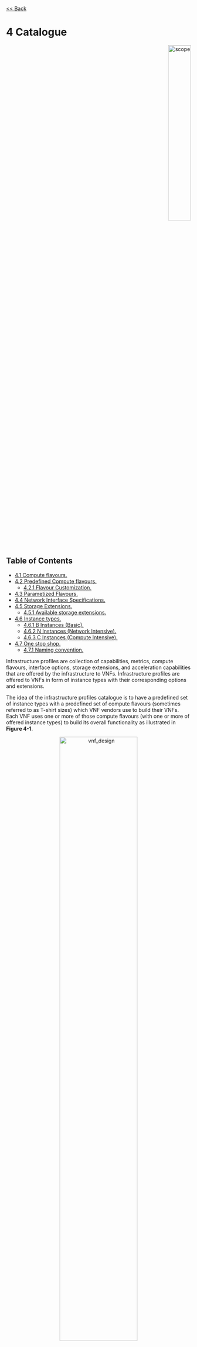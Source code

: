[<< Back](../../ref_model)
# 4	Catalogue
<p align="right"><img src="../figures/bogo_sdc.png" alt="scope" title="Scope" width="35%"/></p>

## Table of Contents
* [4.1 Compute flavours.](#4.1)
* [4.2 Predefined Compute flavours.](#4.2)
  * [4.2.1 Flavour Customization.](#4.2.1)
* [4.3 Parametized Flavours.](#4.3)
* [4.4 Network Interface Specifications.](#4.4)
* [4.5 Storage Extensions.](#4.5)
  * [4.5.1 Available storage extensions.](#4.5.1)
* [4.6 Instance types.](#4.6)
  * [4.6.1 B Instances (Basic).](#4.6.1)
  * [4.6.2 N Instances (Network Intensive).](#4.6.2)
  * [4.6.3 C Instances (Compute Intensive).](#4.6.3)
* [4.7 One stop shop.](#4.7)
  * [4.7.1 Naming convention.](#4.7.1)

Infrastructure profiles are collection of capabilities, metrics, compute flavours, interface options, storage extensions, and acceleration capabilities that are offered by the infrastructure to VNFs. Infrastructure profiles are offered to VNFs in form of instance types with their corresponding options and extensions.

The idea of the infrastructure profiles catalogue is to have a predefined set of instance types with a predefined set of compute flavours (sometimes referred to as T-shirt sizes) which VNF vendors use to build their VNFs. Each VNF uses one or more of those compute flavours (with one or more of offered instance types) to build its overall functionality as illustrated in **Figure 4-1**.

<p align="center"><img src="../figures/ch04_vnf_design.PNG" alt="vnf_design" title="VNF Design" width="65%"/></p>
<p align="center"><b>Figure 4-1:</b> VNFs built against standard instance types and compute flavours.</p>

<a name="4.1"></a>
## 4.1 Compute flavours

Flavours represent the compute, memory, storage capacity, and management network resource templates that are used to create the VMs on the compute hosts. Each VM instance is given a flavour (resource template), which determines the instance’s core, memory and storage characteristics. 

Flavours can also specify secondary ephemeral storage, swap disk, metadata to restrict usage, or special project access. In other terms, Flavours are grouping of hosts typically sharing same characteristics or metadata. 

A compute flavour geometry consists of the following elements:

Element |Description 
--------|----------
Name	|A descriptive name
Virtual compute resources (aka vCPUs) |Number of virtual compute resources (vCPUs) presented to the instance.
Memory MB	|Instance memory in megabytes. 
Ephemeral/Local Disk |Specifies the size of an ephemeral data disk that exists only for the life of the instance. Default value is 0.<br />The ephemeral disk may be partitioned into boot (base image) and swap space disks. 
Is Public	|Boolean value, whether flavor is available to all users or private to the project it was created in. Defaults to True.
Extra Specs	|Key and value pairs that define on which compute nodes a flavor can run. These pairs must match corresponding pairs on the compute nodes. Use to implement special resources, such as flavors that run on only compute nodes with GPU hardware.

<p align="center"><b>Table 4-1:</b> Flavour Geometry Specification.</p>

Flavour Capabilities:

1. **CPU Oversubscription Ratio**: is based on the number of threads available. For example, on a 24-core host with HT, there are 48 vCPUs with 1:1 CPU Ratio and 96 vCPUs with 2:1 CPU Ratio.

2. **HT (Hyper Threading support)**: Enabled on all servers. Gets 2 hyper threads per physical CPU.  Always ON. 
3. **CPU Pinning**: vCPU is pinned to a physical core and dedicated to the requesting VM. 
4. **NUMA (Non-Uniform Memory Access) Alignment**: Indicates that vCPU will be on a Socket that is aligned with the associated NIC card and memory.  Important for performance optimized VNFs. 
5. **Huge Pages**: By default, CPU allocate RAM in 4K chunks. Huge Pages enable to allocate in larger Chunks (such as 2MB, 1GB).  This helps improve performance in some cases. 
6. **SR-IOV (Single-Root Input/Output Virtualization)**: Allows SR-IOV ports to be used in VM. 
7. **DPDK vRouter**: Virtual Router integrated with the Intel DPDK (Data Plane Development Kit) libraries. 
8. **Kernel vRouter**: Virtual Router that runs in the Kernel space

<a name="4.2"></a>
##  4.2	Predefined Compute flavours
The intent of the following flavours list is to be comprehensive and yet effective to cover both IT and NFV workloads. The compute flavours are specified relative to the standardised “large” flavour. The standard “large” flavour configuration consists of 4 vCPUs, 8 GB of RAM and 80 GB of local disk, and the resulting instance will have a management interface of 1 Gbps. The “medium” flavour is half the size of a large and small is half the size of medium. The tiny flavour is a special sized flavour.

.conf |vCPU ("c") |RAM ("r") |Local Disk ("d") | Managmenet Interface
-----|------------|----------|-----|-----
.tiny	|1	|512 MB	|1 GB	|1 Gbps
.small	|1	|2 GB	|20 GB 	|1 Gbps
.medium	|2	|4 GB	|40 GB	|1 Gbps
.large	|4	|8 GB	|80 GB	|1 Gbps
.2xlarge*	|8	|16 GB	|160 GB	|1 Gbps
.4xlarge*	|16	|32 GB	|320 GB	|1 Gbps

<p align="center"><b>Table 4-2:</b> Predefined Compute flavours.</p>

> _*These compute flavours are intended to be used for transitional purposes and VNF vendors are expected to consume smaller flavours and adopt micro server’s designs for their VNFs_

<a name="4.2.1"></a>
###  4.2.1 Flavour Customization
The predefined flavours can be customized by specifying key-value pairs for the “r” (RAM in GB) and “d” (local disk in GB) parameters as customization options to the predefined flavours:
```
<predefined flavour name> [<customization options>]'
<customization options> :: <”.”> < [<”r”><number>] [<”d”><number>] >]
```
In the above, it is optional to specify the customization options (are enclosed within “[“ and “]” parentheses. The customization options may specify one or more key-value pair of options. The Table shows examples of some customizations.

Customization	|vCPU	|RAM	|Local Disk	|Management Interface
----|---|---|---|----
.medium.r12d80	|2	|12 GB	|80 GB	|1 Gbps
.large.r16	|4	|14 GB	|80 GB	|1 Gbps
.2xlarge.r32d80	|8	|32 GB	|80 GB	|1 Gbps
.2xlarge.464	|8	|64 GB	|160 GB	|1 Gbps

<p align="center"><b>Table 4-3:</b> Flavour Customization Examples.</p>

<a name="4.3"></a>
##  4.3 Parametized Flavours
The pre-define flavours are associated with specific fixed vCPU and RAM (GB) configurations. For example, vCPU:RAM (GB) combinations of 1:2, 2:4, 4:8 etc. which specify flavours with 1 vCPU and 2 GB of RAM, 1 vCPU and 2 GB of RAM, and 4 vCPU and 8 GB of RAM. These pre-defined vCPU and RAM configurations do not allow the flexibility to deploy VMs with, say, 6 vCPU and 10 GB of RAM. Parametrized flavour requests allow great flexibility on specifying the various parameters for creation of nodes.

**Flavour Naming**: Flavours are named with the first letter representing the Instance Type – either “b”, ”n”, “c” or “s”, with the second letter representing the networking technology used “d” for DPDK, “s” for SR-IOV or “v” for kernel vRouter.
**Flavor Names**
  Flavor Names are composed:<br />
    `<Flavor Series><.><c><vCPU><r><RAM><d><disk><s><swap><e><ephemeral><.><options>`

**Flavor Options**

**NUMA Options (“nx”)**
NUMA alignment is enabled by default and hence the option nE doesn’t need to be explicitly specified.  VMs that need to cross NUMA boundaries need to specify the option nX and nD to disable NUMA alignment.

**CPU Pinning Override (“cx”)**
This option can be used to change the default CPU Oversubscription Ratio of a VM Flavor Series.  When the c2 or c4 options are used, the VM will land on a host configured with the desired CPU Oversubscription Ratio and with CPU-Pinning; c2 specifies an over-subscription ratio of 2:1 while c4 specifies an over-subscription ratio of 4:1.

**PCI cross NUMA affinity (“ix”)**
I2 allows PCI resources from cross NUMA and should be used with cross NUMA alignment option “nX”

**Thread Policy (“tx”)**
t0 specifies that only a single thread from each physical core be used for VM. Each allocated vCPU shall get mapped to a different physical core and no vCPUs from other guests will be placed on the same physical core. Only permitted in private flavors.

**Flavour Series**

Flavor Series	|Description	|CPU  sub ratio	|HT	|CPU Pinning	|NUMA	|Huge Pages (1GB) |SR-IOV	|DPDK| vRouter	|Kernel vRouter	|Tenant Data Traffic	|Tenant OAM Traffic 
--|---|---|---|---|---|---|---|---|---|---|---|---
bv	|General Purpose 	|2:1	|Y	|N	|N	|N	|N	|N	|Y	|Kernel-VR	|Kernel-VR
nd	|Network Optimized with DPDK vRouter	|1:1	|Y	|Y	|Y	|Y	|N	|Y	|N	|DPDK-VR	|DPDK-VR
ns	|Network Optimized with SR-IOV	|1:1	|Y	|Y	|Y	|Y	|Y	|N	|Y	|SR-IOV, Kernel-VR	|Kernel-VR
ss	|Storage Optimized with SRIOV 	|1:1	|Y	|Y	|Y	|Y	|Y	|N	|Y	|SR-IOV, Kernel-VR	|Kernel-VR
sd	|Storage Optimized with DPDK vRouter 	|1:1	|Y	|Y	|Y	|Y	|N	|Y	|N |DPDK-VR	|DPDK-VR

<p align="center"><b>Table 4-4:</b> Parameterized Flavour Examples.</p>

<a name="4.4"></a>
## 4.4 Network Interface Specifications

The network interface specifications extend the flavour customization to specify the network interface “n” followed by the interface bandwidth (in Gbps) and an alphabetic character defining the number of interfaces with that bandwidth; multiple network interface bandwidths, where network interfaces of different bandwidths exist, can be specified by repeating the “n” option.
```
<network interface bandwidth option> :: <”n”><number (bandwidth in Gbps)>< # of interfaces of that bandwidth>
<number of interfaces> :: <”” | “D” | “T” | “Q” | “P” | “H”> 
where “” represents 1x, “D” 2x, “T” 3x, “Q” 4x, “p” 5x and “H” 6x interfaces of the given bandwidth.
```

Virtual network interface option	|Description (Bandwidth in Gbps)
---|---
n10, n10D, n10T, n10Q, n10P, n10H	|1x 10, 2x 10, 3x 10, 4x 10, 5x 10, 6x 10 Gbps
n25, n25D, n25T, n25Q, n25P, n25H	|1x 25, 2x 25, 3x 25, 4x 25, 5x 25, 6x 25 Gbps
n50, n50D, n50T, n50Q, n50P, n50H	|1x 50, 2x 50, 36x 50, 4x 50, 5x 50, 6x 50 Gbps

<p align="center"><b>Table 4-5:</b> Virtual Network Interface Specification Examples.</p>

<a name="4.5"></a>
##  4.5 Storage Extensions
Multiplee non-ephemeral storage volumes can be attached to virtual computes (*replace with decided term*) for persistent data storage. Each of those volumes can be configured with the required performance catagories (*storage performance prfiles*).
***Add comment about CEPH distributed storage. (Potentially create new profile for it).***

.conf	|Read IO/s	|Write IO/s	Read |Throughput (MB/s)	|Write Throughput (MB/s)
---|---|---|---|---
.bronze	|Up to 3K	|Up to 15K	|Up to 180	|Up to 120
.silver	|Up to 60K	|Up to 30K	|Up to 1200	|Up to 400
.gold	|Up to 680K	|Up to 360K	|Up to 2650	|Up to 1400

<p align="center"><b>Table 4-6:</b> Storage Performance Profiles.</p>

<a name="4.5.1"></a>
### 4.5.1 Available storage extensions
These are non-ephemeral storage extensions that can be provided to VNFs for persistent data storage. More than one storage extension can be provided to a single VNF-C. Add comment about CEPH distributed storage. (Potentially create new profile for it).

| .conf | capacity | Read IOPS | Write IOPS | Read Throughput (MB/s) | Write Throughput (MB/s) |
|----------|----------|------------|------------|------------------------|-------------------------|
| .bronze1 | 100GB | Up to 3K | Up to 15K | Up to 180 | Up to 120 |
| .bronze2 | 200GB | Up to 3K | Up to 15K | Up to 180 | Up to 120 |
| .bronze3 | 300GB | Up to 3K | Up to 15K | Up to 180 | Up to 120 |
| .silver1 | 100GB | Up to 60K | Up to 30K | Up to 1200 | Up to 400 |
| .silver2 | 200GB | Up to 60K | Up to 30K | Up to 1200 | Up to 400 |
| .silver3 | 300GB | Up to 60K | Up to 30K | Up to 1200 | Up to 400 |
| .gold1 | 100GB | Up to 680K | Up to 360K | Up to 2650 | Up to 1400 |
| .gold2 | 200GB | Up to 680K | Up to 360K | Up to 2650 | Up to 1400 |
| .gold3 | 300GB | Up to 680K | Up to 360K | Up to 2650 | Up to 1400 |

<p align="center"><b>Table 4-7:</b> Storage extensions for compute flavours.</p>

<a name="4.6"></a>
## 4.6 Instance types

<a name="4.6.1"></a>
## 4.6.1	B Instances (Basic)
This is the basic type of infrastructure profiles and is intended to be used for both IT workloads as well as NFV workloads. It has limited IO capabilities (up to 10Gbps Network interface) with a wide range of compute flavours. This instance type is intended to be available in any data centre within any Operator’s network.

B instance comes with various Interfaces options, Table **Table 4-8** below shows the various Interfaces options available for B instance type (Up to 6 interfaces are possible). 


| Virtual interface option* | Type | Description |
|---------------------------|------------|---------------------------------|
| 1 | virtio-net | 1x 1Gbps network interface |
| 1D | virtio-net | 2x 1Gbps network interface |
| 1T* | virtio-net | 3x 1Gbps network interface |
| 1Q, 1P, 1H* | virtio-net | 4x 1Gbps, 5x 1Gbps, 6x 1Gbps |
| 10 | virtio-net | 1x 10Gbps network |
| 10D | virtio-net | 2x 10Gbps network |
| 10T* | virtio-net | 3x 10Gbps network |
| 10Q, 10P, 10H* | virtio-net | 4x 10Gbps, 5x 10Gbps, 6x 10Gbps |

<p align="center"><b>Table 4-8:</b> Virtual NIC interfaces options for B instance type.</p>

> _*These options are intended to be used for transitional purposes. VNFs are expected to use minimum number of interfaces and adopt micro-servers design principles._

<a name="4.6.2"></a>
#### 4.6.2	N Instances (Network Intensive)
This instance type is intended to be used for those applications that has high network throughput requirements (up to 50Gbps). This instance type is more intended for VNFs and is expected to be available in regional (distributed) data centres and more towards the access networks.

N instance comes with various interfaces options, the Table below shows the various Interfaces options available for N instance types (Up to 6 interfaces are possible).

| Virtual interface option* | Type | Description |
|---------------------------|------------|---------------------------------|
| 10 | virtio-net | 1x 10Gbps network |
| 10D | virtio-net | 2x 10Gbps network |
| 10T* | virtio-net | 3x 10Gbps network |
| 10Q, 10P, 10H* | virtio-net | 4x 10Gbps, 5x 10Gbps, 6x 10Gbps |
| 25 | virtio-net | 1x 25Gbps network |
| 25D | virtio-net | 2x 25Gbps network |
| 25T* | virtio-net | 3x 25Gbps network |
| 25Q, 25P, 25H* | virtio-net | 4x 25Gbps, 5x 25Gbps, 6x 25Gbps |
| 40 | virtio-net | 1x 40Gbps network |
| 40D | virtio-net | 2x 40Gbps network |
| 40T* | virtio-net | 3x 40Gbps network |
| 40Q, 40P, 40H* | virtio-net | 4x 40Gbps, 5x 40Gbps, 6x 40Gbps |
| 50 | virtio-net | 1x 50Gbps network |
| 50D | virtio-net | 2x 50Gbps network |
| 50T* | virtio-net | 3x 50Gbps network |
| 50Q, 50P, 50H* | virtio-net | 4x 50Gbps, 5x 50Gbps, 6x 50Gbps |
| 100 | virtio-net | 1x 100Gbps network |
| 100D | virtio-net | 2x 100Gbps network |
| 100T* | virtio-net | 3x 100Gbps network |
| 100Q, 100P, 100H* | virtio-net | 4x 100Gbps, 5x 100Gbps, 6x 100Gbps |

<p align="center"><b>Table 4-9:</b> Virtual NIC interfaces options for N instance type.</p>

> _*These options are intended to be used for transitional purposes. VNFs are expected to use minimum number of interfaces and adopt micro-servers design principles._

#### 4.6.2.1	Network Acceleration Extensions
N instance types can come with Network Acceleration extensions to assist VNFs offloading some of their network intensive operations to hardware. The list below is preliminary and is expected to grow as more network acceleration resources are developed and standardized. Those interfaces are aligned with ETSI NFV IFA 002 [4].

| .conf | Interface type | Description |
|------------|----------------|-----------------------------------------|
| .il-ipsec | virtio-ipsec* | In-line IPSec acceleration |
| .la-crypto | virtio-crypto | Look-Aside encryption/decryption engine |

<p align="center"><b>Table 4-10:</b> Acceleration extensions for N instance type.</p>

> _*Need to work with relevant open source communities to create missing interfaces._

<a name="4.6.3"></a>
### 4.6.3	C Instances (Compute Intensive)
This instance type is intended to be used for those applications that has high compute requirements and can take advantage of acceleration technologies such as GPU, FPGA, etc. This instance type is intended to be available in local data centers and more towards the Edge of the network.
H instance comes with various Interfaces options, the table below shows the various interfaces options available for C instance type (Up to 6 interfaces are possible). 

| Virtual interface option* | Type | Description |
|---------------------------|------------|---------------------------------|
| 10 | virtio-net | 1x 10Gbps network |
| 10D | virtio-net | 2x 10Gbps network |
| 10T* | virtio-net | 3x 10Gbps network |
| 10Q, 10P, 10H* | virtio-net | 4x 10Gbps, 5x 10Gbps, 6x 10Gbps |
| 25 | virtio-net | 1x 25Gbps network |
| 25D | virtio-net | 2x 25Gbps network |
| 25T* | virtio-net | 3x 25Gbps network |
| 25Q, 25P, 25H* | virtio-net | 4x 25Gbps, 5x 25Gbps, 6x 25Gbps |
| 40 | virtio-net | 1x 40Gbps network |
| 40D | virtio-net | 2x 40Gbps network |
| 40T* | virtio-net | 3x 40Gbps network |
| 40Q, 40P, 40H* | virtio-net | 4x 40Gbps, 5x 40Gbps, 6x 40Gbps |
| 50 | virtio-net | 1x 50Gbps network |
| 50D | virtio-net | 2x 50Gbps network |
| 50T* | virtio-net | 3x 50Gbps network |
| 50Q, 50P, 50H* | virtio-net | 4x 50Gbps, 5x 50Gbps, 6x 50Gbps |

<p align="center"><b>Table 4-11:</b> Virtual NIC interfaces options for C instance type.</p>

> _*These options are intended to be used for transitional purposes. VNFs are expected to use minimum number of interfaces and adopt micro-servers design principles._

### 4.6.3.1	Compute acceleration extensions
C instance types can come with compute acceleration extensions to assist VNF/applications offloading some of their compute intensive operations to hardware. The list below is preliminary and is expected to grow as more compute acceleration resources are developed and standardized.

| .conf | Interface type | Description |
|------------|----------------|-----------------------------------------|
| .la-trans | virtio-trans* | Look-Aside Transcoding acceleration |
| .la-programmable | virtio-programmable | Look-Aside programmable acceleration |

<p align="center"><b>Table 4-12:</b> Acceleration extensions for C instance type.</p>

> _*Need to work with relevant open source communities to create missing interfaces._

<a name="4.7"></a>
## 4.7	One stop shop

<a name="4.7.1"></a>
### 4.7.1	Naming convention
An entry in the infrastructure profile catalogue can be referenced using the following naming convention.

`B/N/C <I opt> . <flavour> . <S ext> . <A ext>`

Whereas:
- **B/N/C**: specifies the instance type (Basic, Network Intensive, and Compute Intensive)
- **\<I opt>**: specifies the interface option of the instant.
- **\<flavour>**: specifies the compute flavour.
- **\<S ext>**: specifies an optional storage extension.
- **\<A ext>**: specifies an optional acceleration extension for either N or H instance types.

<p align="center"><img src="../figures/ch04_one_stop_shop.PNG" alt="one_stop_shop" title="One Stop Shop" width="100%"/></p>
<p align="center"><b>Figure 4-2:</b> Infrastructure profiles catalogue.</p>

